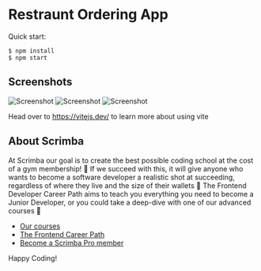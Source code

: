 # Restraunt Ordering App

Quick start:

```
$ npm install
$ npm start
````

## Screenshots
![Screenshot]( /Solo%20Projects/6.%20Restaurant%20Ordering%20App/screenshot.jpg "Screenshot")
![Screenshot]( /Solo%20Projects/6.%20Restaurant%20Ordering%20App/screenshot2.jpg "Screenshot")
![Screenshot]( /Solo%20Projects/6.%20Restaurant%20Ordering%20App/screenshot3.jpg "Screenshot")

Head over to https://vitejs.dev/ to learn more about using vite
## About Scrimba

At Scrimba our goal is to create the best possible coding school at the cost of a gym membership! 💜
If we succeed with this, it will give anyone who wants to become a software developer a realistic shot at succeeding, regardless of where they live and the size of their wallets 🎉
The Frontend Developer Career Path aims to teach you everything you need to become a Junior Developer, or you could take a deep-dive with one of our advanced courses 🚀

- [Our courses](https://scrimba.com/allcourses)
- [The Frontend Career Path](https://scrimba.com/learn/frontend)
- [Become a Scrimba Pro member](https://scrimba.com/pricing)

Happy Coding!
